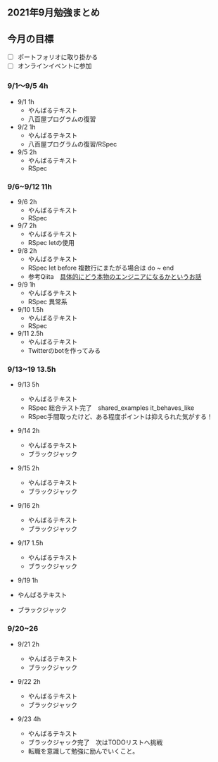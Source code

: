 ## 2021年9月勉強まとめ

## 今月の目標

- [ ] ポートフォリオに取り掛かる
- [ ] オンラインイベントに参加

### 9/1〜9/5 4h

- 9/1 1h
  - やんばるテキスト
  - 八百屋プログラムの復習
- 9/2 1h
  - やんばるテキスト
  - 八百屋プログラムの復習/RSpec
- 9/5 2h
  - やんばるテキスト
  - RSpec

### 9/6~9/12 11h

- 9/6 2h
  - やんばるテキスト
  - RSpec
- 9/7 2h
  - やんばるテキスト
  - RSpec letの使用
- 9/8 2h
  - やんばるテキスト
  - RSpec let before 複数行にまたがる場合は do ~ end
  - 参考Qiita　[具体的にどう本物のエンジニアになるかというお話](https://qiita.com/mackeee-orange/items/afbed5ec3816d4af2e58)
- 9/9 1h
  - やんばるテキスト
  - RSpec 異常系
- 9/10 1.5h
  - やんばるテキスト
  - RSpec
- 9/11 2.5h
  - やんばるテキスト
  - Twitterのbotを作ってみる

### 9/13~19 13.5h

- 9/13 5h
  - やんばるテキスト
  - RSpec 総合テスト完了　shared_examples it_behaves_like
  - RSpec手間取ったけど、ある程度ポイントは抑えられた気がする！

- 9/14 2h
  - やんばるテキスト
  - ブラックジャック

- 9/15 2h
  - やんばるテキスト
  - ブラックジャック

- 9/16 2h
  - やんばるテキスト
  - ブラックジャック

- 9/17 1.5h
  - やんばるテキスト
  - ブラックジャック

- 9/19 1h
- やんばるテキスト
- ブラックジャック

### 9/20~26

- 9/21 2h
  - やんばるテキスト
  - ブラックジャック

- 9/22 2h
  - やんばるテキスト
  - ブラックジャック

- 9/23 4h
  - やんばるテキスト
  - ブラックジャック完了　次はTODOリストへ挑戦
  - 転職を意識して勉強に励んでいくこと。
